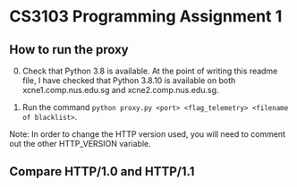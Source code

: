 # CS3103 Programming Assignment 1

## How to run the proxy
0. Check that Python 3.8 is available. At the point of writing this readme file, I have checked that Python 3.8.10 is available on both xcne1.comp.nus.edu.sg and xcne2.comp.nus.edu.sg.

1. Run the command `python proxy.py <port> <flag_telemetry> <filename of blacklist>`.

Note: In order to change the HTTP version used, you will need to comment out the other HTTP_VERSION variable.

## Compare HTTP/1.0 and HTTP/1.1


